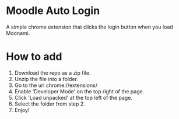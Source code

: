 # Moodle Auto Login

A simple chrome extension that clicks the login button when you load Moonami.

# How to add

1. Download the repo as a zip file.
2. Unzip the file into a folder.
2. Go to the url chrome://extensions/
3. Enable 'Developer Mode' on the top right of the page.
4. Click 'Load unpacked' at the top left of the page.
5. Select the folder from step 2.
6. Enjoy!
